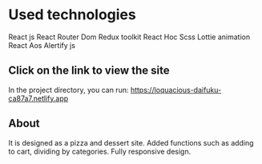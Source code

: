 # Used technologies
React js
React Router Dom
Redux toolkit
React Hoc
Scss
Lottie animation
React Aos
Alertify js


## Click on the link to view the site

In the project directory, you can run:
https://loquacious-daifuku-ca87a7.netlify.app

## About

It is designed as a pizza and dessert site. Added functions such as adding to cart, dividing by categories. Fully responsive design.